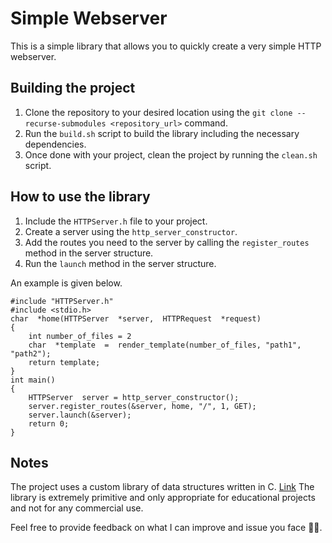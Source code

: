# Simple Webserver

This is a simple library that allows you to quickly create a very simple HTTP webserver.

## Building the project

 1. Clone the repository to your desired location using the `git clone --recurse-submodules <repository_url>` command.
 2. Run the `build.sh` script to build the library including the necessary dependencies.
 4. Once done with your project, clean the project by running the `clean.sh` script.

## How to use the library

 1. Include the `HTTPServer.h` file to your project.
 2. Create a server using the `http_server_constructor`.
 3. Add the routes you need to the server by calling the `register_routes` method in the server structure.
 4. Run the `launch` method in the server structure.

An example is given below.

    #include "HTTPServer.h"
    #include <stdio.h>
    char  *home(HTTPServer  *server,  HTTPRequest  *request)
    {
	    int number_of_files = 2
	    char  *template  =  render_template(number_of_files, "path1", "path2");
	    return template;
	}
	int main()
	{
		HTTPServer  server = http_server_constructor();
		server.register_routes(&server, home, "/", 1, GET);
		server.launch(&server);
		return 0;
	}


## Notes
The project uses a custom library of data structures written in C. [Link](https://github.com/ravinperera00/c_data_structures)
The library is extremely primitive and only appropriate for educational projects and not for any commercial use.

Feel free to provide feedback on what I can improve and issue you face 🙌🏽. 